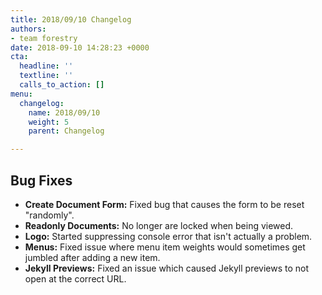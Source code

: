```yaml
---
title: 2018/09/10 Changelog
authors:
- team forestry
date: 2018-09-10 14:28:23 +0000
cta:
  headline: ''
  textline: ''
  calls_to_action: []
menu:
  changelog:
    name: 2018/09/10
    weight: 5
    parent: Changelog

---
```

## Bug Fixes

* **Create Document Form:** Fixed bug that causes the form to be reset "randomly".
* **Readonly Documents:** No longer are locked when being viewed.
* **Logo:** Started suppressing console error that isn't actually a problem.
* **Menus:** Fixed issue where menu item weights would sometimes get jumbled after adding a new item.
* **Jekyll Previews:** Fixed an issue which caused Jekyll previews to not open at the correct URL.